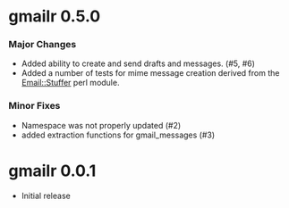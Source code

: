 # gmailr 0.5.0

### Major Changes

* Added ability to create and send drafts and messages. (#5, #6)
* Added a number of tests for mime message creation derived from the [Email::Stuffer](http://search.cpan.org/~rjbs/Email-Stuffer-0.009/lib/Email/Stuffer.pm) perl module.

### Minor Fixes

* Namespace was not properly updated (#2)
* added extraction functions for gmail_messages (#3)

# gmailr 0.0.1

* Initial release
